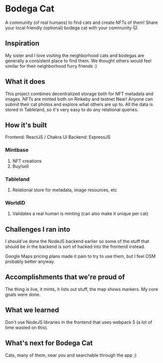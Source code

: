 # Bodega Cat

A community (of real humans) to find cats and create NFTs of them! Share your local friendly (optional) bodega cat with your community 🐱

## Inspiration

My sister and I love visiting the neighborhood cats and bodegas are generally a consistent place to find them. We thought others would feel similar for their neighborhood furry friends :)

## What it does

This project combines decentralized storage both for NFT metadata and images. NFTs are minted both on Rinkeby and testnet Near! Anyone can submit their cat photos and explore what others are up to. All the data is stored in Tableland, so it's very easy to do any relational queries.

## How it's built

Frontend: ReactJS / Chakra UI
Backend: ExpressJS

### Mintbase
1. NFT creations
1. Buy/sell

### Tableland
1. Relational store for metadata, image resources, etc

### WorldID
1. Validates a real human is minting (can also make it unique per cat)

## Challenges I ran into
I should've done the NodeJS backend earlier so some of the stuff that should be in the backend is sort of hacked into the frontend instead.

Google Maps pricing plans made it pain to try to use them, but I feel OSM probably better anyway.

## Accomplishments that we're proud of
The thing is live, it mints, it lists out stuff, the map shows markers. My core goals were done.

## What we learned

Don't use NodeJS libraries in the frontend that uses webpack 5 (a lot of time wasted on this).

## What's next for Bodega Cat
Cats, many of them, near you and searchable through the app ;)